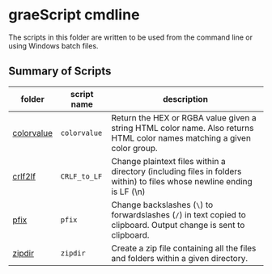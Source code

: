 # graeScript cmdline

The scripts in this folder are written to be used from the command line or using Windows batch files.

## Summary of Scripts

|folder|script name|description|
|------|-----------|-----------|
|[colorvalue](colorvalue/)|`colorvalue`|Return the HEX or RGBA value given a string HTML color name. Also returns HTML color names matching a given color group.|
|[crlf2lf](crl2lf/)|`CRLF_to_LF`|Change plaintext files within a directory (including files in folders within) to files whose newline ending is LF (\n)|
|[pfix](pfix/)|`pfix`|Change backslashes (`\`) to forwardslashes (`/`) in text copied to clipboard. Output change is sent to clipboard.|
|[zipdir](zipdir/)|`zipdir`|Create a zip file containing all the files and folders within a given directory.|
